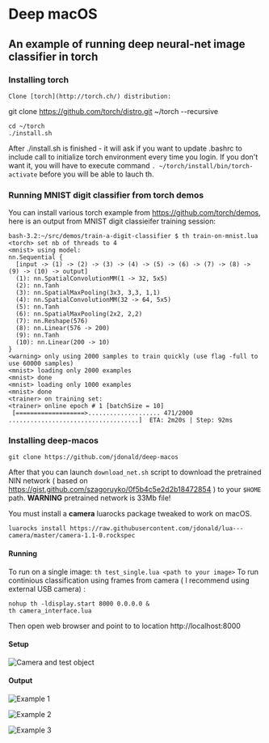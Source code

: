 # Deep macOS

## An example of running deep neural-net image classifier in torch

### Installing torch
```
Clone [torch](http://torch.ch/) distribution:
```
git clone https://github.com/torch/distro.git ~/torch --recursive
```
cd ~/torch
./install.sh
```
After ./install.sh is finished - it will ask if you want to update .bashrc to include call to initialize torch environment every time you login. If you  don't want it, you will have to execute command `. ~/torch/install/bin/torch-activate` before you will be able to lauch th. 

### Running MNIST digit classifier from torch demos
You can install various torch example from https://github.com/torch/demos, here is an output from MNIST digit classieifer training session:

```
bash-3.2:~/src/demos/train-a-digit-classifier $ th train-on-mnist.lua 
<torch> set nb of threads to 4	
<mnist> using model:	
nn.Sequential {
  [input -> (1) -> (2) -> (3) -> (4) -> (5) -> (6) -> (7) -> (8) -> (9) -> (10) -> output]
  (1): nn.SpatialConvolutionMM(1 -> 32, 5x5)
  (2): nn.Tanh
  (3): nn.SpatialMaxPooling(3x3, 3,3, 1,1)
  (4): nn.SpatialConvolutionMM(32 -> 64, 5x5)
  (5): nn.Tanh
  (6): nn.SpatialMaxPooling(2x2, 2,2)
  (7): nn.Reshape(576)
  (8): nn.Linear(576 -> 200)
  (9): nn.Tanh
  (10): nn.Linear(200 -> 10)
}
<warning> only using 2000 samples to train quickly (use flag -full to use 60000 samples)	
<mnist> loading only 2000 examples	
<mnist> done	
<mnist> loading only 1000 examples	
<mnist> done	
<trainer> on training set:	
<trainer> online epoch # 1 [batchSize = 10]	
 [===================>.................... 471/2000 ....................................]  ETA: 2m20s | Step: 92ms      
```

### Installing deep-macos
```
git clone https://github.com/jdonald/deep-macos 
```
After that you can launch `download_net.sh` script to download the pretrained NIN network ( based on https://gist.github.com/szagoruyko/0f5b4c5e2d2b18472854 ) to your `$HOME` path. **WARNING** pretrained network is 33Mb file!

You must install a **camera** luarocks package tweaked to work on macOS.
```
luarocks install https://raw.githubusercontent.com/jdonald/lua---camera/master/camera-1.1-0.rockspec
```

#### Running 
To run on a single image: `th test_single.lua <path to your image>` 
To run continious classification using frames from camera ( I recommend using external USB camera) :
```
nohup th -ldisplay.start 8000 0.0.0.0 & 
th camera_interface.lua
```
Then open web browser and point to to location http://localhost:8000

#### Setup 
![Camera and test object](https://cloud.githubusercontent.com/assets/628822/21299836/637e738a-c56d-11e6-80a4-c20605527d89.jpg)

#### Output 
![Example 1](https://cloud.githubusercontent.com/assets/628822/21299835/637e6700-c56d-11e6-9c01-8e600417ac4d.jpg)

![Example 2](https://cloud.githubusercontent.com/assets/628822/21299834/637e11ce-c56d-11e6-82e1-c78ebf69004b.jpg)

![Example 3](https://cloud.githubusercontent.com/assets/628822/21299833/637df9b4-c56d-11e6-8f06-6c4e22f45957.jpg)


